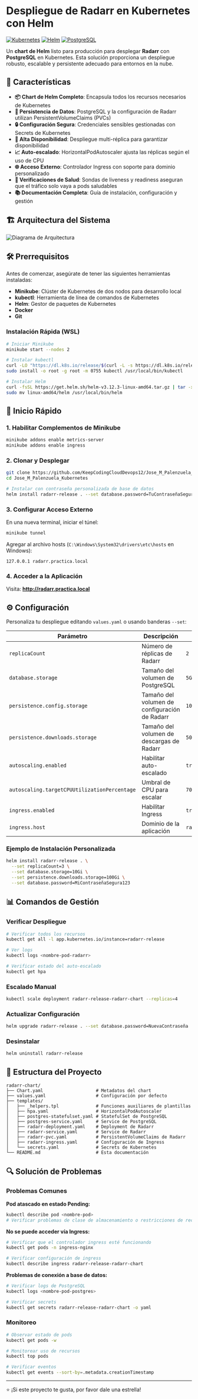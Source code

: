 # Despliegue de Radarr en Kubernetes con Helm

[![Kubernetes](https://img.shields.io/badge/Kubernetes-326CE5?style=for-the-badge&logo=kubernetes&logoColor=white)](https://kubernetes.io/)
[![Helm](https://img.shields.io/badge/Helm-0F1689?style=for-the-badge&logo=helm&logoColor=white)](https://helm.sh/)
[![PostgreSQL](https://img.shields.io/badge/PostgreSQL-316192?style=for-the-badge&logo=postgresql&logoColor=white)](https://www.postgresql.org/)

Un **chart de Helm** listo para producción para desplegar **Radarr** con **PostgreSQL** en Kubernetes. Esta solución proporciona un despliegue robusto, escalable y persistente adecuado para entornos en la nube.

## 🎯 Características

- **📦 Chart de Helm Completo**: Encapsula todos los recursos necesarios de Kubernetes
- **💾 Persistencia de Datos**: PostgreSQL y la configuración de Radarr utilizan PersistentVolumeClaims (PVCs)
- **🔒 Configuración Segura**: Credenciales sensibles gestionadas con Secrets de Kubernetes
- **🚀 Alta Disponibilidad**: Despliegue multi-réplica para garantizar disponibilidad
- **📈 Auto-escalado**: HorizontalPodAutoscaler ajusta las réplicas según el uso de CPU
- **🌐 Acceso Externo**: Controlador Ingress con soporte para dominio personalizado
- **🏥 Verificaciones de Salud**: Sondas de liveness y readiness aseguran que el tráfico solo vaya a pods saludables
- **📚 Documentación Completa**: Guía de instalación, configuración y gestión

## 🏗️ Arquitectura del Sistema

![Diagrama de Arquitectura](https://github.com/KeepCodingCloudDevops12/Jose_M_Palenzuela_Kubernetes/blob/main/Diagrama.png)

## 🛠️ Prerrequisitos

Antes de comenzar, asegúrate de tener las siguientes herramientas instaladas:

- **Minikube**: Clúster de Kubernetes de dos nodos para desarrollo local
- **kubectl**: Herramienta de línea de comandos de Kubernetes
- **Helm**: Gestor de paquetes de Kubernetes
- **Docker**
- **Git**

### Instalación Rápida (WSL)

```bash
# Iniciar Minikube
minikube start --nodes 2

# Instalar kubectl
curl -LO "https://dl.k8s.io/release/$(curl -L -s https://dl.k8s.io/release/stable.txt)/bin/linux/amd64/kubectl"
sudo install -o root -g root -m 0755 kubectl /usr/local/bin/kubectl

# Instalar Helm
curl -fsSL https://get.helm.sh/helm-v3.12.3-linux-amd64.tar.gz | tar -xz
sudo mv linux-amd64/helm /usr/local/bin/helm
```

## 🚀 Inicio Rápido

### 1. Habilitar Complementos de Minikube

```bash
minikube addons enable metrics-server
minikube addons enable ingress
```

### 2. Clonar y Desplegar

```bash
git clone https://github.com/KeepCodingCloudDevops12/Jose_M_Palenzuela_Kubernetes
cd Jose_M_Palenzuela_Kubernetes

# Instalar con contraseña personalizada de base de datos
helm install radarr-release . --set database.password=TuContraseñaSegura
```

### 3. Configurar Acceso Externo

En una nueva terminal, iniciar el túnel:
```bash
minikube tunnel
```

Agregar al archivo hosts (`C:\Windows\System32\drivers\etc\hosts` en Windows):
```
127.0.0.1 radarr.practica.local
```

### 4. Acceder a la Aplicación

Visita: **http://radarr.practica.local**

## ⚙️ Configuración

Personaliza tu despliegue editando `values.yaml` o usando banderas `--set`:

| Parámetro | Descripción | Valor por Defecto |
|-----------|-------------|-------------------|
| `replicaCount` | Número de réplicas de Radarr | `2` |
| `database.storage` | Tamaño del volumen de PostgreSQL | `5Gi` |
| `persistence.config.storage` | Tamaño del volumen de configuración de Radarr | `10Gi` |
| `persistence.downloads.storage` | Tamaño del volumen de descargas de Radarr | `50Gi` |
| `autoscaling.enabled` | Habilitar auto-escalado | `true` |
| `autoscaling.targetCPUUtilizationPercentage` | Umbral de CPU para escalar | `70` |
| `ingress.enabled` | Habilitar Ingress | `true` |
| `ingress.host` | Dominio de la aplicación | `radarr.minikube.local` |

### Ejemplo de Instalación Personalizada

```bash
helm install radarr-release . \
  --set replicaCount=3 \
  --set database.storage=10Gi \
  --set persistence.downloads.storage=100Gi \
  --set database.password=MiContraseñaSegura123
```

## 📊 Comandos de Gestión

### Verificar Despliegue

```bash
# Verificar todos los recursos
kubectl get all -l app.kubernetes.io/instance=radarr-release

# Ver logs
kubectl logs <nombre-pod-radarr>

# Verificar estado del auto-escalado
kubectl get hpa
```

### Escalado Manual

```bash
kubectl scale deployment radarr-release-radarr-chart --replicas=4
```

### Actualizar Configuración

```bash
helm upgrade radarr-release . --set database.password=NuevaContraseña
```

### Desinstalar

```bash
helm uninstall radarr-release
```

## 📁 Estructura del Proyecto

```
radarr-chart/
├── Chart.yaml                    # Metadatos del chart
├── values.yaml                   # Configuración por defecto
├── templates/
│   ├── _helpers.tpl              # Funciones auxiliares de plantillas
│   ├── hpa.yaml                  # HorizontalPodAutoscaler
│   ├── postgres-statefulset.yaml # StatefulSet de PostgreSQL
│   ├── postgres-service.yaml     # Service de PostgreSQL
│   ├── radarr-deployment.yaml    # Deployment de Radarr
│   ├── radarr-service.yaml       # Service de Radarr
│   ├── radarr-pvc.yaml           # PersistentVolumeClaims de Radarr
│   ├── radarr-ingress.yaml       # Configuración de Ingress
│   └── secrets.yaml              # Secrets de Kubernetes
└── README.md                     # Esta documentación
```

## 🔍 Solución de Problemas

### Problemas Comunes

**Pod atascado en estado Pending:**
```bash
kubectl describe pod <nombre-pod>
# Verificar problemas de clase de almacenamiento o restricciones de recursos
```

**No se puede acceder vía Ingress:**
```bash
# Verificar que el controlador ingress esté funcionando
kubectl get pods -n ingress-nginx

# Verificar configuración de ingress
kubectl describe ingress radarr-release-radarr-chart
```

**Problemas de conexión a base de datos:**
```bash
# Verificar logs de PostgreSQL
kubectl logs <nombre-pod-postgres>

# Verificar secrets
kubectl get secrets radarr-release-radarr-chart -o yaml
```

### Monitoreo

```bash
# Observar estado de pods
kubectl get pods -w

# Monitorear uso de recursos
kubectl top pods

# Verificar eventos
kubectl get events --sort-by=.metadata.creationTimestamp
```

---

⭐ ¡Si este proyecto te gusta, por favor dale una estrella!
